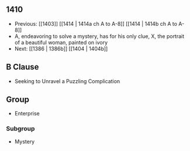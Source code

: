 ## 1410
- Previous: [[1403]] [[1414 | 1414a ch A to A-8]] [[1414 | 1414b ch A to A-8]] 
- A, endeavoring to solve a mystery, has for his only clue, X, the portrait of a beautiful woman, painted on ivory
- Next: [[1386 | 1386b]] [[1404 | 1404b]] 

## B Clause
- Seeking to Unravel a Puzzling Complication

## Group
- Enterprise

### Subgroup
- Mystery

